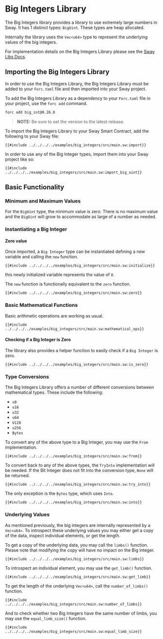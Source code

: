 # Big Integers Library

<!--Include BigInt when BigInt is available-->
The Big Integers library provides a library to use extremely large numbers in Sway. It has 1 distinct types: `BigUint`. These types are heap allocated.

Internally the library uses the `Vec<u64>` type to represent the underlying values of the big integers.

For implementation details on the Big Integers Library please see the [Sway Libs Docs](https://fuellabs.github.io/sway-libs/master/sway_libs/bigint/index.html).

## Importing the Big Integers Library

In order to use the Big Integers Library, the Big Integers Library must be added to your `Forc.toml` file and then imported into your Sway project.

To add the Big Integers Library as a dependency to your `Forc.toml` file in your project, use the `forc add` command.

```bash
forc add big_int@0.26.0
```

> **NOTE:** Be sure to set the version to the latest release.

To import the Big Integers Library to your Sway Smart Contract, add the following to your Sway file:

```sway
{{#include ../../../../examples/big_integers/src/main.sw:import}}
```

In order to use any of the Big Integer types, import them into your Sway project like so:

```sway
{{#include ../../../../examples/big_integers/src/main.sw:import_big_uint}}
```

## Basic Functionality

<!--Uncomment when BigInt is available-->
<!--All the functionality is demonstrated with the `BigUint` type, but all of the same functionality is available for the other types as well.-->

### Minimum and Maximum Values

For the `BigUint` type, the minimum value is zero. There is no maximum value and the `BigUint` will grow to accommodate as large of a number as needed.

### Instantiating a Big Integer

#### Zero value

Once imported, a `Big Integer` type can be instantiated defining a new variable and calling the `new` function.

```sway
{{#include ../../../../examples/big_integers/src/main.sw:initialize}}
```

this newly initialized variable represents the value of `0`.

The `new` function is functionally equivalent to the `zero` function.

```sway
{{#include ../../../../examples/big_integers/src/main.sw:zero}}
```

<!--#### Positive and Negative Values

As the signed variants can only represent half as high a number as the unsigned variants (but with either a positive or negative sign), the `try_from` and `neg_try_from` functions will only work with half of the maximum value of the unsigned variant.

You can use the `try_from` function to create a new positive `Big Integer` from a its unsigned variant.

```sway
{{#include ../../../../examples/big_integers/src/main.sw:positive_conversion}}
```

You can use the `neg_try_from` function to create a new negative `Big Integer` from a its unsigned variant.

```sway
{{#include ../../../../examples/big_integers/src/main.sw:negative_conversion}}
```
-->

### Basic Mathematical Functions

Basic arithmetic operations are working as usual.

```sway
{{#include ../../../../examples/big_integers/src/main.sw:mathematical_ops}}
```

#### Checking if a Big Integer is Zero

The library also provides a helper function to easily check if a `Big Integer` is zero.

```sway
{{#include ../../../../examples/big_integers/src/main.sw:is_zero}}
```

### Type Conversions

The Big Integers Library offers a number of different conversions between mathematical types. These include the following:

- `u8`
- `u16`
- `u32`
- `u64`
- `U128`
- `u256`
- `Bytes`

To convert any of the above type to a Big Integer, you may use the `From` implementation.

```sway
{{#include ../../../../examples/big_integers/src/main.sw:from}}
```

To convert back to any of the above types, the `TryInto` implementation will be needed. If the Bit Integer does not fit into the conversion type, `None` will be returned.

```sway
{{#include ../../../../examples/big_integers/src/main.sw:try_into}}
```

The only exception is the `Bytes` type, which uses `Into`.

```sway
{{#include ../../../../examples/big_integers/src/main.sw:into}}
```

### Underlying Values

As mentioned previously, the big integers are internally represented by a `Vec<u64>`. To introspect these underlying values you may either get a copy of the data, inspect individual elements, or get the length.

To get a copy of the underlying data, you may call the `limbs()` function. Please note that modifying the copy will have no impact on the Big Integer.

```sway
{{#include ../../../../examples/big_integers/src/main.sw:limbs}}
```

To introspect an individual element, you may use the `get_limb()` function.

```sway
{{#include ../../../../examples/big_integers/src/main.sw:get_limb}}
```

To get the length of the underlying `Vec<u64>`, call the `number_of_limbs()` function.

```sway
{{#include ../../../../examples/big_integers/src/main.sw:number_of_limbs}}
```

And to check whether two Big Integers have the same number of limbs, you may use the `equal_limb_size()` function.

```sway
{{#include ../../../../examples/big_integers/src/main.sw:equal_limb_size}}
```
